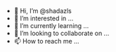 - 👋 Hi, I’m @shadazls
- 👀 I’m interested in ...
- 🌱 I’m currently learning ...
- 💞️ I’m looking to collaborate on ...
- 📫 How to reach me ...

<!---
shadazls/shadazls is a ✨ special ✨ repository because its `README.md` (this file) appears on your GitHub profile.
You can click the Preview link to take a look at your changes.
--->
